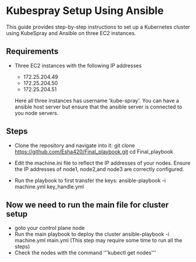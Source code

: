 # Kubespray Setup Using Ansible
This guide provides step-by-step instructions to set up a Kubernetes cluster using KubeSpray and Ansible on three EC2 instances.
## Requirements
- Three EC2 instances with the following IP addresses
    - 172.25.204.49 
    - 172.25.204.50
    - 172.25.204.51

    Here all three instances has username 'kube-spray'.
    You can have a ansible host server but ensure that the ansible server is connected to you node servers.
## Steps
- Clone the repository and navigate into it:
git clone https://github.com/Esha420/Final_playbook.git
cd Final_playbook

- Edit the machine.ini file to reflect the IP addresses of your nodes. Ensure the IP addresses of node1, node2,and node3 are correctly configured.

- Run the playbook to first transfer the keys:
   ansible-playbook -i machine.yml key_handle.yml

## Now we need to run the main file for cluster setup
- goto your control plane node
- Run the main playbook to deploy the cluster
    ansible-playbook -i machine.yml main.yml
    (This step may require some time to run all the steps)
- Check the nodes with the command
    '''kubectl get nodes'''

